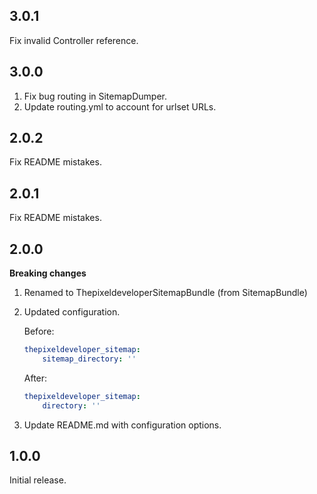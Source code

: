 3.0.1
-----

Fix invalid Controller reference.

3.0.0
-----

1. Fix bug routing in SitemapDumper.
2. Update routing.yml to account for urlset URLs.

2.0.2
-----

Fix README mistakes. 

2.0.1
-----

Fix README mistakes.

2.0.0
-----

**Breaking changes**

1. Renamed to ThepixeldeveloperSitemapBundle (from SitemapBundle)
2. Updated configuration.

   Before:

   ``` yaml
   thepixeldeveloper_sitemap:
       sitemap_directory: ''
   ```

   After:

   ``` yaml
   thepixeldeveloper_sitemap:
       directory: ''
   ```

3. Update README.md with configuration options.

1.0.0
-----

Initial release.
